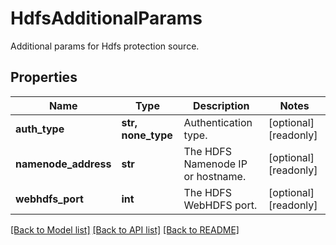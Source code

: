 # HdfsAdditionalParams

Additional params for Hdfs protection source.

## Properties
Name | Type | Description | Notes
------------ | ------------- | ------------- | -------------
**auth_type** | **str, none_type** | Authentication type. | [optional] [readonly] 
**namenode_address** | **str** | The HDFS Namenode IP or hostname. | [optional] [readonly] 
**webhdfs_port** | **int** | The HDFS WebHDFS port. | [optional] [readonly] 

[[Back to Model list]](../README.md#documentation-for-models) [[Back to API list]](../README.md#documentation-for-api-endpoints) [[Back to README]](../README.md)


